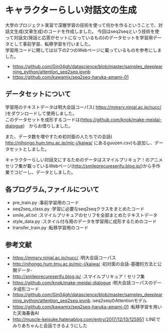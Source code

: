 # キャラクターらしい対話文の生成

大学のプロジェクト実習で深層学習の技術を使って何かを作るということで、対話文生成(文章生成)のコードを作成しました。
今回はseq2seqという技術を使って対話文(発話と応答がセットになっているもの)のデータセットを学習用データとして事前学習、転移学習を行いました。  
学習用コードに関しては以下の2つのWebページに載っているものを参考にしました。  
* <https://github.com/Gin04gh/datascience/blob/master/samples_deeplearning_python/attention_seq2seq.ipynb> 
* <https://github.com/kawamix/seq2seq-haruka-amami-01> 


## データセットについて
学習用のテキストデータは明大会話コーパス( <https://mmsrv.ninjal.ac.jp/nucc/> )をダウンロードして使用しました。  
このデータセットを成形するコードは(<https://github.com/knok/make-meidai-dialogue>)　からお借りしました。  

また、データ数を増やすため初対面の人たちでの会話( <http://nihongo.hum.tmu.ac.jp/mic-j/kaiwa/> にあるguuzen.csv)も追加し、データセットとしました。  

キャラクターらしい対話文にするためのデータはスマイルプリキュア！のアニメセリフ集が載っているWebページ(<http://smileprecureserifu.blog.jp/>)から手作業でコピーし、データとしました。  


## 各プログラム,ファイルについて
* pre_train.py       :事前学習用のコード
* seq2seq_class.py   :学習に必要なseq2seqクラスをまとめたコード
* smile_all.txt      :スマイルプリキュアのセリフを全部まとめたテキストデータ
* style_data.py      :スタイル付与用のデータを学習用に成形するためのコード
* transfer_train.py  :転移学習用のコード

## 参考文献
* <https://mmsrv.ninjal.ac.jp/nucc/> :明大会話コーパス
* <http://nihongo.hum.tmu.ac.jp/mic-j/kaiwa/> :初対面の会話-基礎的方法と公開データ-
* <http://smileprecureserifu.blog.jp/> :スマイルプリキュア！セリフ集
* <https://github.com/knok/make-meidai-dialogue> :明大会話コーパスのデータ成形コード
* <https://github.com/Gin04gh/datascience/blob/master/samples_deeplearning_python/attention_seq2seq.ipynb> :seq2seqのAttentionモデル
* <https://github.com/kawamix/seq2seq-haruka-amami-01> :転移学習を用いた天海春香AI
* <http://muscle-keisuke.hatenablog.com/entry/2017/12/13/125951> :LINEでみりあちゃんと会話できるようにした
